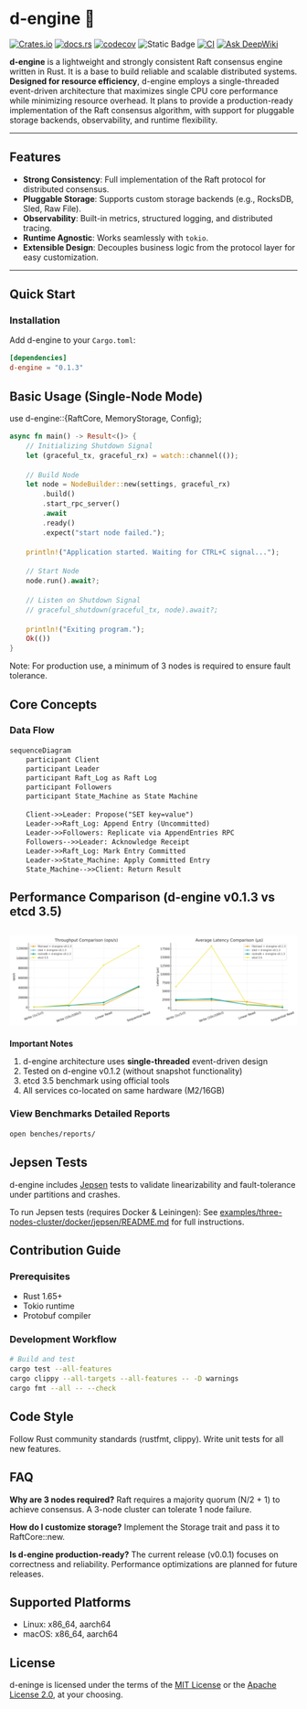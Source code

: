 # d-engine 🚀

[![Crates.io](https://img.shields.io/crates/v/d-engine.svg)](https://crates.io/crates/d-engine)
[![docs.rs](https://docs.rs/d-engine/badge.svg)](https://docs.rs/d-engine)
[![codecov](https://codecov.io/gh/deventlab/d-engine/graph/badge.svg?token=K3BEDM45V8)](https://codecov.io/gh/deventlab/d-engine)
![Static Badge](https://img.shields.io/badge/license-MIT%20%7C%20Apache--2.0-blue)
[![CI](https://github.com/deventlab/d-engine/actions/workflows/ci.yml/badge.svg)](https://github.com/deventlab/d-engine/actions/workflows/ci.yml)
[![Ask DeepWiki](https://deepwiki.com/badge.svg)](https://deepwiki.com/deventlab/d-engine)

**d-engine** is a lightweight and strongly consistent Raft consensus engine written in Rust. It is a base to build reliable and scalable distributed systems. **Designed for resource efficiency**, d-engine employs a single-threaded event-driven architecture that maximizes single CPU core performance while minimizing resource overhead. It plans to provide a production-ready implementation of the Raft consensus algorithm, with support for pluggable storage backends, observability, and runtime flexibility.

---

## Features

- **Strong Consistency**: Full implementation of the Raft protocol for distributed consensus.
- **Pluggable Storage**: Supports custom storage backends (e.g., RocksDB, Sled, Raw File).
- **Observability**: Built-in metrics, structured logging, and distributed tracing.
- **Runtime Agnostic**: Works seamlessly with `tokio`.
- **Extensible Design**: Decouples business logic from the protocol layer for easy customization.

---

## Quick Start

### Installation

Add d-engine to your `Cargo.toml`:

```toml
[dependencies]
d-engine = "0.1.3"
```

## Basic Usage (Single-Node Mode)

use d-engine::{RaftCore, MemoryStorage, Config};

```rust
async fn main() -> Result<()> {
    // Initializing Shutdown Signal
    let (graceful_tx, graceful_rx) = watch::channel(());

    // Build Node
    let node = NodeBuilder::new(settings, graceful_rx)
        .build()
        .start_rpc_server()
        .await
        .ready()
        .expect("start node failed.");

    println!("Application started. Waiting for CTRL+C signal...");

    // Start Node
    node.run().await?;

    // Listen on Shutdown Signal
    // graceful_shutdown(graceful_tx, node).await?;

    println!("Exiting program.");
    Ok(())
}
```

Note: For production use, a minimum of 3 nodes is required to ensure fault tolerance.

## Core Concepts

### Data Flow

```mermaid
sequenceDiagram
    participant Client
    participant Leader
    participant Raft_Log as Raft Log
    participant Followers
    participant State_Machine as State Machine

    Client->>Leader: Propose("SET key=value")
    Leader->>Raft_Log: Append Entry (Uncommitted)
    Leader->>Followers: Replicate via AppendEntries RPC
    Followers-->>Leader: Acknowledge Receipt
    Leader->>Raft_Log: Mark Entry Committed
    Leader->>State_Machine: Apply Committed Entry
    State_Machine-->>Client: Return Result
```

## Performance Comparison (d-engine v0.1.3 vs etcd 3.5)

## ![d-engine vs etcd comparison](./benches/d-engine-bench/reportrs/v0.1.3/dengine_comparison_v0.1.3.png)

**Important Notes**

1. d-engine architecture uses **single-threaded** event-driven design
2. Tested on d-engine v0.1.2 (without snapshot functionality)
3. etcd 3.5 benchmark using official tools
4. All services co-located on same hardware (M2/16GB)

### View Benchmarks Detailed Reports

```bash
open benches/reports/
```

## Jepsen Tests

d-engine includes [Jepsen](https://jepsen.io/) tests to validate linearizability and fault-tolerance under partitions and crashes.

To run Jepsen tests (requires Docker & Leiningen):
See [examples/three-nodes-cluster/docker/jepsen/README.md](./examples/three-nodes-cluster/docker/jepsen/README.md) for full instructions.

## Contribution Guide

### Prerequisites

- Rust 1.65+
- Tokio runtime
- Protobuf compiler

### Development Workflow

```bash
# Build and test
cargo test --all-features
cargo clippy --all-targets --all-features -- -D warnings
cargo fmt --all -- --check
```

## Code Style

Follow Rust community standards (rustfmt, clippy).
Write unit tests for all new features.

## FAQ

**Why are 3 nodes required?**
Raft requires a majority quorum (N/2 + 1) to achieve consensus. A 3-node cluster can tolerate 1 node failure.

**How do I customize storage?**
Implement the Storage trait and pass it to RaftCore::new.

**Is d-engine production-ready?**
The current release (v0.0.1) focuses on correctness and reliability. Performance optimizations are planned for future releases.

## Supported Platforms

- Linux: x86_64, aarch64
- macOS: x86_64, aarch64

## License

d-eninge is licensed under the terms of the [MIT License](https://en.wikipedia.org/wiki/MIT_License#License_terms)
or the [Apache License 2.0](http://www.apache.org/licenses/LICENSE-2.0), at your choosing.
